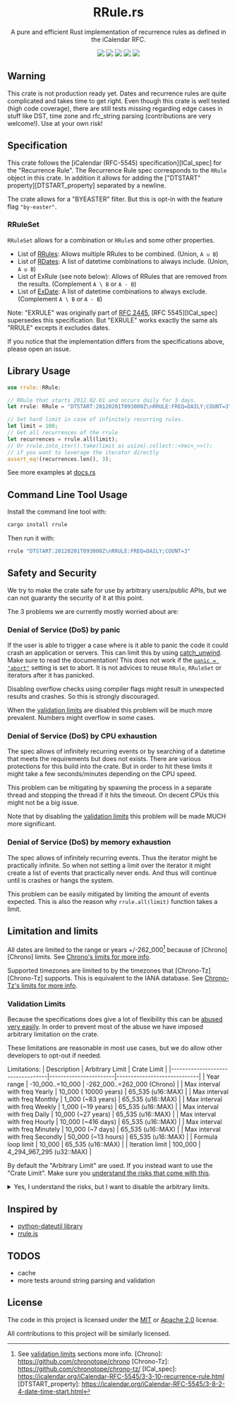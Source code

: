<h1 align="center">RRule.rs</h1>
<p align="center">A pure and efficient Rust implementation of recurrence rules as defined in the iCalendar RFC.</p>
<p align="center">
  <a href="https://travis-ci.com/fmeringdal/rust_rrule"><img src="https://travis-ci.com/fmeringdal/rust_rrule.svg?branch=main" /></a>
  <a href="https://github.com/fmeringdal/rust-rrule/actions"><img src="https://img.shields.io/github/checks-status/fmeringdal/rust-rrule/main" /></a>
  <a href="https://codecov.io/gh/fmeringdal/rust_rrule"><img src="https://codecov.io/gh/fmeringdal/rust_rrule/branch/main/graph/badge.svg" /></a>
  <a href="https://crates.io/crates/rrule"><img src="https://img.shields.io/crates/v/rrule.svg" /></a>
  <a href="https://docs.rs/rrule/latest/rrule/"><img src="https://img.shields.io/badge/docs-rrule-blue" /></a>
</p>

## Warning

This crate is not production ready yet. Dates and recurrence rules are quite complicated and
takes time to get right. Even though this crate is well tested (high code coverage), there are still
tests missing regarding edge cases in stuff like DST, time zone and rfc_string parsing
(contributions are very welcome!).
Use at your own risk!

## Specification

This crate follows the [iCalendar (RFC-5545) specification][ICal_spec] for the "Recurrence Rule".
The Recurrence Rule spec corresponds to the `RRule` object in this crate.
In addition it allows for adding the ["DTSTART" property][DTSTART_property] separated by a newline.

The crate allows for a "BYEASTER" filter. But this is opt-in with the feature flag `"by-easter"`.

### RRuleSet

`RRuleSet` allows for a combination or `RRule`s and some other properties.
 - List of [RRules](https://icalendar.org/iCalendar-RFC-5545/3-8-5-3-recurrence-rule.html):
 Allows multiple RRules to be combined. (Union, `A ∪ B`)
 - List of [RDates](https://icalendar.org/iCalendar-RFC-5545/3-8-5-2-recurrence-date-times.html):
 A list of datetime combinations to always include. (Union, `A ∪ B`)
 - List of ExRule (see note below):
 Allows of RRules that are removed from the results. (Complement `A \ B` or `A - B`)
 - List of [ExDate](https://icalendar.org/iCalendar-RFC-5545/3-8-5-1-exception-date-times.html):
 A list of datetime combinations to always exclude. (Complement `A \ B` or `A - B`)

Note: "EXRULE" was originally part of [RFC 2445](https://datatracker.ietf.org/doc/html/rfc2445),
[RFC 5545][ICal_spec] supersedes this specification.
But "EXRULE" works exactly the same als "RRULE" excepts it excludes dates.

If you notice that the implementation differs from the specifications above, please open an issue.

## Library Usage

```rust
use rrule::RRule;

// RRule that starts 2012.02.01 and occurs daily for 3 days.
let rrule: RRule = "DTSTART:20120201T093000Z\nRRULE:FREQ=DAILY;COUNT=3".parse().unwrap();

// Set hard limit in case of infinitely recurring rules.
let limit = 100;
// Get all recurrences of the rrule
let recurrences = rrule.all(limit);
// Or rrule.into_iter().take(limit as usize).collect::<Vec<_>>();
// if you want to leverage the iterator directly
assert_eq!(recurrences.len(), 3);
```

See more examples at [docs.rs](https://docs.rs/rrule)

## Command Line Tool Usage
Install the command line tool with:
```bash
cargo install rrule
```

Then run it with:
```bash
rrule "DTSTART:20120201T093000Z\nRRULE:FREQ=DAILY;COUNT=3"
```

## Safety and Security
<a name="safety"></a>
We try to make the crate safe for use by arbitrary users/public APIs,
but we can not guaranty the security of it at this point.

The 3 problems we are currently mostly worried about are:

### Denial of Service (DoS) by panic
If the user is able to trigger a case where is it able to panic
the code it could crash an application or servers.
This can limit this by using [catch_unwind](https://doc.rust-lang.org/std/panic/fn.catch_unwind.html).
Make sure to read the documentation! This does not work if the
[`panic = "abort"`](https://doc.rust-lang.org/cargo/reference/profiles.html#panic)
setting is set to abort.
It is not advices to reuse `RRule`, `RRuleSet` or iterators after it has panicked.

Disabling overflow checks using compiler flags might result in unexpected results and crashes.
So this is strongly discouraged.

When the [validation limits](#validation_limits) are disabled this problem will be much more
prevalent. Numbers might overflow in some cases.

### Denial of Service (DoS) by CPU exhaustion
The spec allows of infinitely recurring events or by searching of a datetime that meets the
requirements but does not exists. There are various protections for this build into the crate.
But in order to hit these limits it might take a few seconds/minutes depending on the CPU speed.

This problem can be mitigating by spawning the process in a separate thread and stopping the thread
if it hits the timeout. On decent CPUs this might not be a big issue.

Note that by disabling the [validation limits](#validation_limits) this problem will be
made MUCH more significant.

### Denial of Service (DoS) by memory exhaustion
The spec allows of infinitely recurring events. Thus the iterator might be practically infinite.
So when not setting a limit over the iterator it might create a list of events that practically
never ends. And thus will continue until is crashes or hangs the system.

This problem can be easily mitigated by limiting the amount of events expected.
This is also the reason why `rrule.all(limit)` function takes a limit.

## Limitation and limits

All dates are limited to the range or years +/-262_000[^1] because of [Chrono][Chrono] limits.
See [Chrono's limits for more info](https://github.com/chronotope/chrono#limitations).

Supported timezones are limited to by the timezones that [Chrono-Tz][Chrono-Tz] supports.
This is equivalent to the IANA database.
See [Chrono-Tz's limits for more info](https://github.com/chronotope/chrono-tz/#limiting-the-timezone-table-to-zones-of-interest).

### Validation Limits
<a name="validation_limits"></a>
Because the specifications does give a lot of flexibility this can be [abused very easily](#safety).
In order to prevent most of the abuse we have imposed arbitrary limitation on the crate.

These limitations are reasonable in most use cases, but we do allow other developers to opt-out
if needed.

Limitations:
| Description                      | Arbitrary Limit       | Crate Limit                 |
|----------------------------------|-----------------------|-----------------------------|
| Year range                       | -10_000..=10_000      | -262_000..=262_000 (Chrono) |
| Max interval with freq Yearly    | 10_000 ( 10000 years) | 65_535 (u16::MAX)           |
| Max interval with freq Monthly   |  1_000 (~83 years)    | 65_535 (u16::MAX)           |
| Max interval with freq Weekly    |  1_000 (~19 years)    | 65_535 (u16::MAX)           |
| Max interval with freq Daily     | 10_000 (~27 years)    | 65_535 (u16::MAX)           |
| Max interval with freq Hourly    | 10_000 (~416 days)    | 65_535 (u16::MAX)           |
| Max interval with freq Minutely  | 10_000 (~7 days)      | 65_535 (u16::MAX)           |
| Max interval with freq Secondly  | 50_000 (~13 hours)    | 65_535 (u16::MAX)           |
| Formula loop limit               | 10_000                | 65_535 (u16::MAX)           |
| Iteration limit                  | 100_000               | 4_294_967_295 (u32::MAX)    |

By default the "Arbitrary Limit" are used. If you instead want to use the "Crate Limit".
Make sure you [understand the risks that come with this](#safety).

<details>
    <summary>Yes, I understand the risks, but I want to disable the arbitrary limits.</summary>

Make sure you actually need this before enabling it.

<span style="color:red;font-weight:bold">**DANGER!**</span><br/>
To disable all arbitrary limits you can enable the `"no-validation-limits"` feature flag.

</details>

## Inspired by

- [python-dateutil library](http://labix.org/python-dateutil/)
- [rrule.js](https://github.com/jakubroztocil/rrule)

## TODOS

- cache
- more tests around string parsing and validation

## License

The code in this project is licensed under the [MIT](LICENSE-MIT) or [Apache 2.0](LICENSE-APACHE) license.

All contributions to this project will be similarly licensed.

[^1]: See [validation limits](#validation_limits) sections more info.
[Chrono]: https://github.com/chronotope/chrono
[Chrono-Tz]: https://github.com/chronotope/chrono-tz/
[ICal_spec]: https://icalendar.org/iCalendar-RFC-5545/3-3-10-recurrence-rule.html
[DTSTART_property]: https://icalendar.org/iCalendar-RFC-5545/3-8-2-4-date-time-start.html